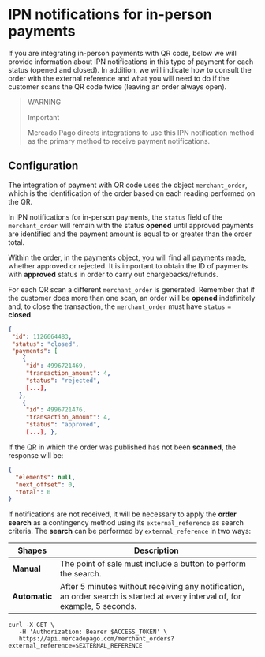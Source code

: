 # IPN notifications for in-person payments

If you are integrating in-person payments with QR code, below we will provide information about IPN notifications in this type of payment for each status (opened and closed). In addition, we will indicate how to consult the order with the external reference and what you will need to do if the customer scans the QR code twice (leaving an order always open).
 
> WARNING
>
> Important
>
> Mercado Pago directs integrations to use this IPN notification method as the primary method to receive payment notifications.
 
## Configuration

The integration of payment with QR code uses the object `merchant_order`, which is the identification of the order based on each reading performed on the QR.

In IPN notifications for in-person payments, the `status` field of the `merchant_order` will remain with the status **opened** until approved payments are identified and the payment amount is equal to or greater than the order total.

Within the order, in the payments object, you will find all payments made, whether approved or rejected. It is important to obtain the ID of payments with **approved** status in order to carry out chargebacks/refunds.

For each QR scan a different `merchant_order` is generated. Remember that if the customer does more than one scan, an order will be **opened** indefinitely and, to close the transaction, the `merchant_order` must have `status` = **closed**.

```json
{
 "id": 1126664483,
 "status": "closed",
 "payments": [
    {
     "id": 4996721469,
     "transaction_amount": 4,
     "status": "rejected",
     [...],
   },
    {
     "id": 4996721476,
     "transaction_amount": 4,
     "status": "approved",
     [...], },
```

If the QR in which the order was published has not been **scanned**, the response will be:

```json
{
  "elements": null,
  "next_offset": 0,
  "total": 0
}
```

If notifications are not received, it will be necessary to apply the **order search** as a contingency method using its `external_reference` as search criteria. The **search** can be performed by `external_reference` in two ways:
 
| Shapes | Description |
| --- | --- |
| **Manual** | The point of sale must include a button to perform the search. |
| **Automatic** | After 5 minutes without receiving any notification, an order search is started at every interval of, for example, 5 seconds. |

```curl
curl -X GET \
   -H 'Authorization: Bearer $ACCESS_TOKEN' \
   https://api.mercadopago.com/merchant_orders?external_reference=$EXTERNAL_REFERENCE 
```